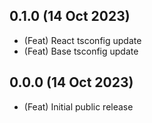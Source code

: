 ## 0.1.0 (14 Oct 2023)

-   (Feat) React tsconfig update
-   (Feat) Base tsconfig update

## 0.0.0 (14 Oct 2023)

-   (Feat) Initial public release
